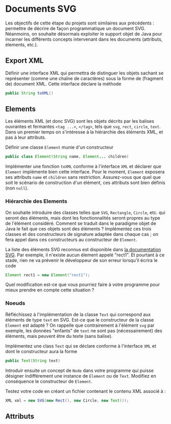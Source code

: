 Documents SVG
================================================================================

Les objectifs de cette étape du projets sont similaires aux précédents :
permettre de décrire de façon programmatique un document SVG. Néanmoins,
on souhaite désormais exploiter le support objet de Java pour incarner les
différents concepts intervenant dans les documents (attributs, élements, 
etc.).

## Export XML

Définir une interface XML qui permettra de distinguer les objets sachant se
représenter (comme une chaîne de caractères) sous la forme de (fragment de)
document XML. Cette interface déclare la méthode
```java
public String toXML()
```

## Elements

Les éléments XML (et donc SVG) sont les objets décrits par les balises
ouvrantes et fermantes `<tag ...>`, `</tag>`, tels que `svg`, `rect`,
`circle`, `text`. Dans un premier temps on s'intéresse à la hiérarchie
des éléments XML, et pas à leur attributs.

Définir une classe `Element` munie d'un constructeur
```java
public class Element(String name, Element... children)
```
Implémenter une fonction `toXML` conforme à l'interface `XML` et déclarer
que `Element` implémente bien cette interface. Pour le moment, `Element`
exposera ses attributs `name` et `children` sans restriction. Assurez-vous
que quel que soit le scénario de construction d'un élément, 
ces attributs sont bien définis (non `null`).

### Hiérarchie des Elements

On souhaite introduire des classes telles que `SVG`, `Rectangle`, `Circle`, etc.
qui seront des éléments, mais dont les fonctionnalités seront propres au type
de l'élément considéré. Comment se traduit dans le paradigme objet de Java le
fait que ces objets sont des éléments ? Implémentez ces trois classes et
des constructeurs de signature adaptée dans chaque cas ; on fera appel dans
ces constructeurs au constructeur de `Element`.

La liste des éléments SVG reconnus est disponible dans [la documentation SVG](https://developer.mozilla.org/fr/docs/Web/SVG/Element). Par exemple, il n'existe aucun élement
appelé "rect1". Et pourtant à ce stade, rien ne va prévenir le développeur
de son erreur lorsqu'il écrira le code
```java
Element rect1 = new Element("rect1");
```
Quel modification est-ce que vous pourriez faire à votre programme pour mieux
prendre en compte cette situation ?

### Noeuds

Réfléchissez à l'implémentation de la classe `Text` qui correspond aux éléments
de type `text` en SVG. Est-ce que le constructeur de la classe `Element` est
adapté ? On rappelle que contrairement à l'élément `svg` par exemple, les
données "enfants" de `text` ne sont pas (nécessairement) des éléments, mais
peuvent être du texte (sans balise).

Implémentez une class `Text` qui se déclare conforme à l'interface `XML` et dont
le constructeur aura la forme
```java
public Text(String text)
```

Introduir ensuite un concept de `Node` dans votre programme qui puisse désigner 
indifférement une instance de `Element` ou de `Text`. Modifiez en conséquence
le constructeur de `Element`.

Testez votre code en créant un fichier contenant le contenu XML associé à :

```java
XML xml = new SVG(new Rect(), new Circle, new Text());
```
## Attributs

